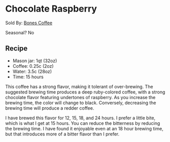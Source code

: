 # Chocolate Raspberry
Sold By: [Bones Coffee](https://www.bonescoffee.com/products/bones-coffee-company-chocolate-raspberry-coffee-12oz)

Seasonal? No

## Recipe
  * Mason jar: 1qt (32oz)
  * Coffee: 0.25c (2oz)
  * Water: 3.5c (28oz)
  * Time: 15 hours

This coffee has a strong flavor, making it tolerant of over-brewing. The suggested brewing time produces a deep ruby-colored coffee, with a strong chocolate flavor featuring undertones of raspberry. As you increase the brewing time, the color will change to black. Conversely, decreasing the brewing time will produce a redder coffee.

I have brewed this flavor for 12, 15, 18, and 24 hours. I prefer a little bite, which is what I get at 15 hours. You can reduce the bitterness by reducing the brewing time. I have found it enjoyable even at an 18 hour brewing time, but that introduces more of a bitter flavor than I prefer.
